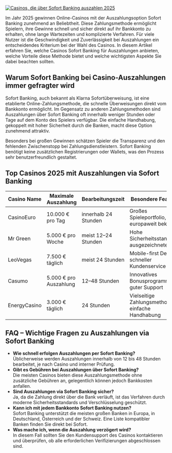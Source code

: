 [![Casinos, die über Sofort Banking auszahlen 2025](https://123-caf.pages.dev/gitsignup.png)](https://vrmoo.ru/Bt82HjjY)

<p>Im Jahr 2025 gewinnen Online-Casinos mit der Auszahlungsoption Sofort Banking zunehmend an Beliebtheit. Diese Zahlungsmethode ermöglicht Spielern, ihre Gewinne schnell und sicher direkt auf ihr Bankkonto zu erhalten, ohne lange Wartezeiten und komplizierte Verfahren. Für viele Nutzer ist die Geschwindigkeit und Zuverlässigkeit bei Auszahlungen ein entscheidendes Kriterium bei der Wahl des Casinos. In diesem Artikel erfahren Sie, welche Casinos Sofort Banking für Auszahlungen anbieten, welche Vorteile diese Methode bietet und welche wichtigsten Aspekte Sie dabei beachten sollten.</p>  <h2>Warum Sofort Banking bei Casino-Auszahlungen immer gefragter wird</h2> <p>Sofort Banking, auch bekannt als Klarna Sofortüberweisung, ist eine etablierte Online-Zahlungsmethode, die schnelle Überweisungen direkt vom Bankkonto ermöglicht. Im Gegensatz zu anderen Zahlungsmethoden sind Auszahlungen über Sofort Banking oft innerhalb weniger Stunden oder Tage auf dem Konto des Spielers verfügbar. Die einfache Handhabung, gekoppelt mit hoher Sicherheit durch die Banken, macht diese Option zunehmend attraktiv.</p> <p>Besonders bei großen Gewinnen schätzen Spieler die Transparenz und den fehlenden Zwischenstopp bei Zahlungsdienstleistern. Sofort Banking benötigt keine zusätzlichen Registrierungen oder Wallets, was den Prozess sehr benutzerfreundlich gestaltet.</p>  <h2>Top Casinos 2025 mit Auszahlungen via Sofort Banking</h2> <table>   <thead>     <tr>       <th>Casino Name</th>       <th>Maximale Auszahlung</th>       <th>Bearbeitungszeit</th>       <th>Besondere Features</th>     </tr>   </thead>   <tbody>     <tr>       <td>CasinoEuro</td>       <td>10.000 € pro Tag</td>       <td>innerhalb 24 Stunden</td>       <td>Großes Spieleportfolio, europaweit bekannt</td>     </tr>     <tr>       <td>Mr Green</td>       <td>5.000 € pro Woche</td>       <td>meist 12–24 Stunden</td>       <td>Hohe Sicherheitsstandards, ausgezeichnete App</td>     </tr>     <tr>       <td>LeoVegas</td>       <td>7.500 € täglich</td>       <td>meist 24 Stunden</td>       <td>Mobile-first Design, schneller Kundenservice</td>     </tr>     <tr>       <td>Casumo</td>       <td>5.000 € pro Auszahlung</td>       <td>12–48 Stunden</td>       <td>Innovatives Bonusprogramm, guter Support</td>     </tr>     <tr>       <td>EnergyCasino</td>       <td>3.000 € täglich</td>       <td>24 Stunden</td>       <td>Vielseitige Zahlungsmethoden, einfache Handhabung</td>     </tr>   </tbody> </table>  <h2>FAQ – Wichtige Fragen zu Auszahlungen via Sofort Banking</h2> <ul>   <li><strong>Wie schnell erfolgen Auszahlungen per Sofort Banking?</strong><br>Üblicherweise werden Auszahlungen innerhalb von 12 bis 48 Stunden bearbeitet, je nach Casino und interner Prüfung.</li>   <li><strong>Gibt es Gebühren bei Auszahlungen über Sofort Banking?</strong><br>Die meisten Casinos bieten diese Auszahlungsmethode ohne zusätzliche Gebühren an, gelegentlich können jedoch Bankkosten anfallen.</li>   <li><strong>Sind Auszahlungen via Sofort Banking sicher?</strong><br>Ja, da die Zahlung direkt über die Bank verläuft, ist das Verfahren durch moderne Sicherheitsstandards und Verschlüsselung geschützt.</li>   <li><strong>Kann ich mit jedem Bankkonto Sofort Banking nutzen?</strong><br>Sofort Banking unterstützt die meisten großen Banken in Europa, in Deutschland, Österreich und der Schweiz. Eine Liste kompatibler Banken finden Sie direkt bei Sofort.</li>   <li><strong>Was mache ich, wenn die Auszahlung verzögert wird?</strong><br>In diesem Fall sollten Sie den Kundensupport des Casinos kontaktieren und überprüfen, ob alle erforderlichen Verifizierungen abgeschlossen sind.</li> </ul>